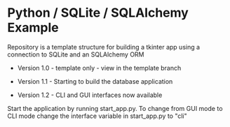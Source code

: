 # Python / SQLite / SQLAlchemy Example

Repository is a template structure for building a tkinter app using a connection to SQLite and an SQLAlchemy ORM

- Version 1.0 - template only - view in the template branch

- Version 1.1 - Starting to build the database application

- Version 1.2 - CLI and GUI interfaces now available

Start the application by running start_app.py. To change from GUI mode to CLI mode change the interface variable in start_app.py to "cli"
